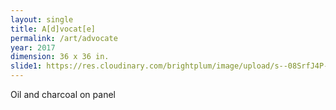 ```yaml
---
layout: single
title: A[d]vocat[e]
permalink: /art/advocate
year: 2017
dimension: 36 x 36 in.
slide1: https://res.cloudinary.com/brightplum/image/upload/s--08SrfJ4P--/c_scale,q_jpegmini,w_800/v1497221338/ashleyjan/A_d_vocat_e__.jpg
---
```


Oil and charcoal on panel
